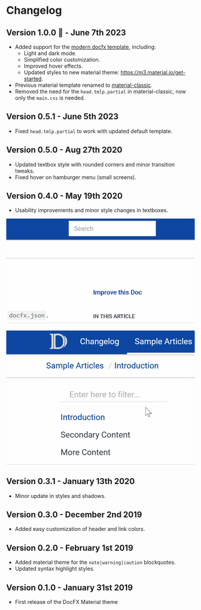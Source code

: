 # Changelog

## Version 1.0.0 🥳 - June 7th 2023

- Added support for the [modern docfx template](https://dotnet.github.io/docfx/docs/template.html?tabs=modern), including:
    - Light and dark mode.
    - Simplified color customization.
    - Improved hover effects.
    - Updated styles to new material theme: https://m3.material.io/get-started.
- Previous material template renamed to [material-classic](./classic.md).
- Removed the need for the `head.tmlp.partial` in material-classic, now only the `main.css` is needed.

## Version 0.5.1 - June 5th 2023

- Fixed `head.tmlp.partial` to work with updated default template.

## Version 0.5.0 - Aug 27th 2020

- Updated textbox style with rounded corners and minor transition tweaks.
- Fixed hover on hamburger menu (small screens).

## Version 0.4.0 - May 19th 2020

- Usability improvements and minor style changes in textboxes.

<img src="./images/classic/docfx-search.gif" alt="Search highlights" class="small-image"/>

<br/>
<br/>

<img src="./images/classic/docfx-filter.gif" alt="Filter highlights" class="small-image"/>


## Version 0.3.1 - January 13th 2020

- Minor update in styles and shadows.

## Version 0.3.0 - December 2nd 2019

- Added easy customization of header and link colors.

## Version 0.2.0 - February 1st 2019

- Added material theme for the `note|warning|caution` blockquotes.
- Updated syntax highlight styles.

## Version 0.1.0 - January 31st 2019

- First release of the DocFX Material theme
